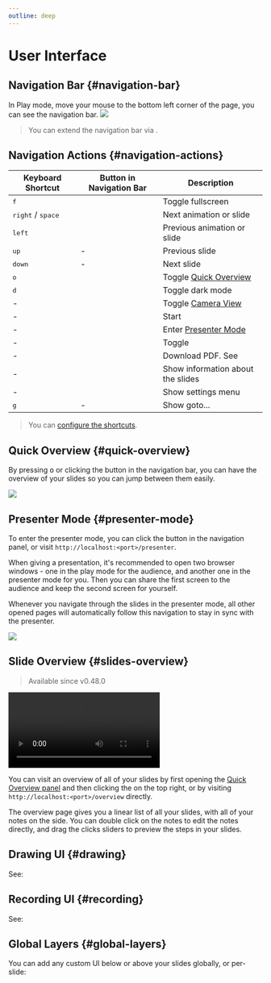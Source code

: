 ```yaml
---
outline: deep
---
```


# User Interface

## Navigation Bar {#navigation-bar}

In Play mode, move your mouse to the bottom left corner of the page, you can see the navigation bar.
![](/screenshots/navbar.png)

> You can extend the navigation bar via <LinkInline link="feature/global-layers" />.

## Navigation Actions {#navigation-actions}

| Keyboard Shortcut                   | Button in Navigation Bar                                                              | Description                                                    |
| ----------------------------------- | ------------------------------------------------------------------------------------- | -------------------------------------------------------------- |
| <kbd>f</kbd>                        | <carbon-maximize class="inline-icon-btn"/> <carbon-minimize class="inline-icon-btn"/> | Toggle fullscreen                                              |
| <kbd>right</kbd> / <kbd>space</kbd> | <carbon-arrow-right class="inline-icon-btn"/>                                         | Next animation or slide                                        |
| <kbd>left</kbd>                     | <carbon-arrow-left class="inline-icon-btn"/>                                          | Previous animation or slide                                    |
| <kbd>up</kbd>                       | -                                                                                     | Previous slide                                                 |
| <kbd>down</kbd>                     | -                                                                                     | Next slide                                                     |
| <kbd>o</kbd>                        | <carbon-apps class="inline-icon-btn"/>                                                | Toggle [Quick Overview](#quick-overview)                       |
| <kbd>d</kbd>                        | <carbon-sun class="inline-icon-btn"/> <carbon-moon class="inline-icon-btn"/>          | Toggle dark mode                                               |
| -                                   | <carbon-user-avatar class="inline-icon-btn"/>                                         | Toggle [Camera View](../features/recording#camera-view)        |
| -                                   | <carbon-video class="inline-icon-btn"/>                                               | Start <LinkInline link="feature/recording" />                  |
| -                                   | <carbon-user-speaker class="inline-icon-btn"/>                                        | Enter [Presenter Mode](../guide/ui#presenter-mode)             |
| -                                   | <carbon-edit class="inline-icon-btn"/>                                                | Toggle <LinkInline link="feature/side-editor" />               |
| -                                   | <carbon-download class="inline-icon-btn"/>                                            | Download PDF. See <LinkInline link="feature/build-with-pdf" /> |
| -                                   | <carbon-information class="inline-icon-btn"/>                                         | Show information about the slides                              |
| -                                   | <carbon-settings-adjust class="inline-icon-btn"/>                                     | Show settings menu                                             |
| <kbd>g</kbd>                        | -                                                                                     | Show goto...                                                   |

> You can [configure the shortcuts](../custom/config-shortcuts).

## Quick Overview {#quick-overview}

By pressing <kbd>o</kbd> or clicking the <carbon-apps class="inline-icon-btn"/> button in the navigation bar, you can have the overview of your slides so you can jump between them easily.

![](/screenshots/slides-overview.png)

## Presenter Mode {#presenter-mode}

To enter the presenter mode, you can click the <carbon-user-speaker class="inline-icon-btn"/> button in the navigation panel, or visit `http://localhost:<port>/presenter`.

When giving a presentation, it's recommended to open two browser windows - one in the play mode for the audience, and another one in the presenter mode for you. Then you can share the first screen to the audience and keep the second screen for yourself.

Whenever you navigate through the slides in the presenter mode, all other opened pages will automatically follow this navigation to stay in sync with the presenter.

![](/screenshots/presenter-mode.png)

## Slide Overview {#slides-overview}

> Available since v0.48.0

<video src="https://github.com/slidevjs/slidev/assets/11247099/01bbf5b3-f916-4646-9ea4-cf269c0567cb"
controls rounded shadow></video>

You can visit an overview of all of your slides by first opening the [Quick Overview panel](#quick-overview) and then clicking the <carbon-list-boxes class="inline-icon-btn"/> on the top right, or by visiting `http://localhost:<port>/overview` directly.

The overview page gives you a linear list of all your slides, with all of your notes on the side. You can double click on the notes to edit the notes directly, and drag the clicks sliders to preview the steps in your slides.

## Drawing UI {#drawing}

See:

<LinkCard link="feature/drawing" />

## Recording UI {#recording}

See:

<LinkCard link="feature/recording"/>

## Global Layers {#global-layers}

You can add any custom UI below or above your slides globally, or per-slide:

<LinkCard link="feature/global-layers" />
